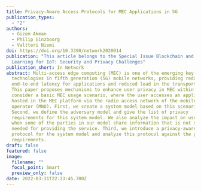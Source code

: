 ```yaml
---
title: Privacy-Aware Access Protocols for MEC Applications in 5G
publication_types:
  - "2"
authors:
  - Gizem Akman
  - Philip Ginzboorg
  - Valtteri Niemi
doi: https://doi.org/10.3390/network2020014
publication: "This article belongs to the Special Issue Blockchain and Machine
  Learning for IoT: Security and Privacy Challenges"
publication_short: In Network
abstract: Multi-access edge computing (MEC) is one of the emerging key
  technologies in fifth generation (5G) mobile networks, providing reduced
  end-to-end latency for applications and reduced load in the transport network.
  This paper proposes mechanisms to enhance user privacy in MEC within 5G. We
  consider a basic MEC usage scenario, where the user accesses an application
  hosted in the MEC platform via the radio access network of the mobile network
  operator (MNO). First, we create a system model based on this scenario.
  Second, we define the adversary model and give the list of privacy
  requirements for this system model. We also analyze the impact on user privacy
  when some of the parties in our model share information that is not strictly
  needed for providing the service. Third, we introduce a privacy-aware access
  protocol for the system model and analyze this protocol against the privacy
  requirements.
draft: false
featured: false
image:
  filename: ""
  focal_point: Smart
  preview_only: false
date: 2022-03-31T22:23:45.700Z
---
```

